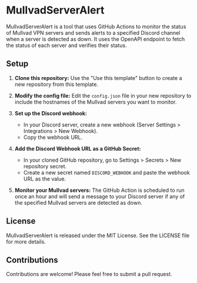 # MullvadServerAlert

MullvadServerAlert is a tool that uses GitHub Actions to monitor the status of Mullvad VPN servers and sends alerts to a specified Discord channel when a server is detected as down. It uses the OpenAPI endpoint to fetch the status of each server and verifies their status.

## Setup

1. **Clone this repository:** Use the "Use this template" button to create a new repository from this template.

2. **Modify the config file:** Edit the `config.json` file in your new repository to include the hostnames of the Mullvad servers you want to monitor.

3. **Set up the Discord webhook:** 
   - In your Discord server, create a new webhook (Server Settings > Integrations > New Webhook).
   - Copy the webhook URL.

4. **Add the Discord Webhook URL as a GitHub Secret:**
   - In your cloned GitHub repository, go to Settings > Secrets > New repository secret.
   - Create a new secret named `DISCORD_WEBHOOK` and paste the webhook URL as the value.

5. **Monitor your Mullvad servers:** The GitHub Action is scheduled to run once an hour and will send a message to your Discord server if any of the specified Mullvad servers are detected as down.

## License

MullvadServerAlert is released under the MIT License. See the LICENSE file for more details.

## Contributions

Contributions are welcome! Please feel free to submit a pull request.
